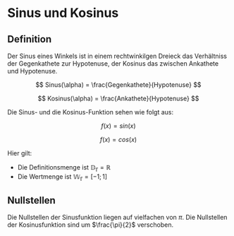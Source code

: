 # Sinus und Kosinus

## Definition

Der Sinus eines Winkels ist in einem rechtwinkilgen Dreieck das Verhältniss der Gegenkathete zur Hypotenuse, der Kosinus das zwischen Ankathete und Hypotenuse.

$$
Sinus(\alpha) = \frac{Gegenkathete}{Hypotenuse}
$$

$$
Kosinus(\alpha) = \frac{Ankathete}{Hypotenuse}
$$

Die Sinus- und die Kosinus-Funktion sehen wie folgt aus:

$$
f(x) = sin(x)
$$

$$
f(x) = cos(x)
$$

Hier gilt:

- Die Definitionsmenge ist $\mathbb{D_f} = \mathbb{R}$
- Die Wertmenge ist $\mathbb{W_f} = [-1;1]$

## Nullstellen

Die Nullstellen der Sinusfunktion liegen auf vielfachen von $\pi$. Die Nullstellen der Kosinusfunktion sind um $\frac{\pi}{2}$ verschoben.
